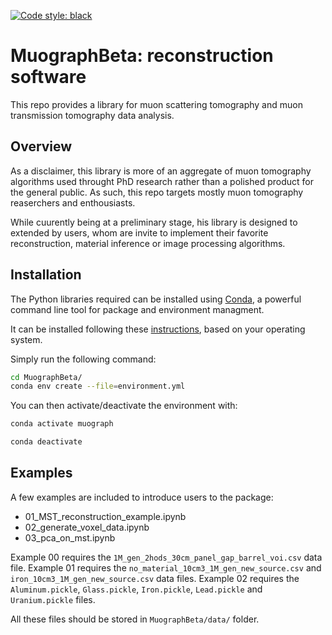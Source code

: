 [![Code style: black](https://img.shields.io/badge/code%20style-black-000000.svg)](https://github.com/psf/black)


# MuographBeta: reconstruction software

This repo provides a library for muon scattering tomography and muon transmission tomography data analysis. 

## Overview

As a disclaimer, this library is more of an aggregate of muon tomography algorithms used throught PhD research rather than a polished product for the general public. As such, this repo targets mostly muon tomography reaserchers and enthousiasts.

While cuurently being at a preliminary stage, his library is designed to extended by users, whom are invite to implement their favorite reconstruction, material inference or image processing algorithms.


## Installation

The Python libraries required can be installed using [Conda](https://conda.io/projects/conda/en/latest/user-guide/getting-started.html), a powerful command line tool for package and environment managment.

It can be installed following these [instructions](https://conda.io/projects/conda/en/latest/user-guide/install/index.html), based on your operating system.

Simply run the following command:

```bash
cd MuographBeta/
conda env create --file=environment.yml
```

You can then activate/deactivate the environment with:

```bash
conda activate muograph
```

```bash
conda deactivate
```


## Examples

A few examples are included to introduce users to the package:

 - 01_MST_reconstruction_example.ipynb
 - 02_generate_voxel_data.ipynb
 - 03_pca_on_mst.ipynb

Example 00 requires the `1M_gen_2hods_30cm_panel_gap_barrel_voi.csv` data file.
Example 01 requires the `no_material_10cm3_1M_gen_new_source.csv` and `iron_10cm3_1M_gen_new_source.csv` data files.
Example 02 requires the `Aluminum.pickle`, `Glass.pickle`, `Iron.pickle`, `Lead.pickle` and `Uranium.pickle` files.

All these files should be stored in `MuographBeta/data/` folder.